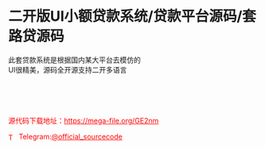 # 二开版UI小额贷款系统/贷款平台源码/套路贷源码

此套贷款系统是根据国内某大平台去模仿的<br>UI很精美，源码全开源支持二开多语言<br><br><br><br><br>


<p style="color: red;">源代码下载地址：<a href="https://mega-file.org/GE2nm" style="color: red;">https://mega-file.org/GE2nm</a></p><p style="color: red;"><img src="https://cdn-icons-png.flaticon.com/512/2111/2111646.png" alt="Telegram Icon" style="width: 16px; vertical-align: middle; margin-right: 5px;">Telegram:<a href="https://t.me/official_sourcecode" style="color: red;">@official_sourcecode</a></p>